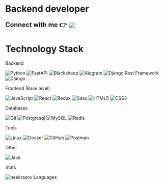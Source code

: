 # Backend developer

<div>
    <strong style = "font-size: 20px"> Connect with me 👉 </strong> 
    <a href="https://t.me/neekrasov">
        <img align="center" alt="Telegram" width="22px" src="https://camo.githubusercontent.com/5c1975da7d9ab735ceb71c57b6c7e48ff3e08ca4/68747470733a2f2f6564656e742e6769746875622e696f2f537570657254696e7949636f6e732f696d616765732f7376672f74656c656772616d2e737667">
    </a>
</div>

# Technology Stack

Backend
  
![Python](https://img.shields.io/badge/-Python-black?style=flat&logo=Python)
![FastAPI](https://img.shields.io/badge/-FastAPI-black?style=flat&logo=FastAPI)
![Blacksheep](https://img.shields.io/badge/-Blacksheep-black?style=flat)
![Aiogram](https://img.shields.io/badge/-Aiogram-blue?style=flat&logo=Aiogram)
![Django Rest Framework](https://img.shields.io/badge/DRF-red?style=flat&logo=Django)
![Django](https://img.shields.io/badge/-Django-0aad48?style=flat&logo=Django)


Frontend (Base level)  

![JavaScript](https://img.shields.io/badge/-JavaScript-%23F7DF1C?style=flat&logo=javascript&logoColor=000000&labelColor=%23F7DF1C&color=%23FFCE5A) 
![React](https://img.shields.io/badge/-React-61DAFB?style=flat&logo=react&logoColor=black)
![Redux](https://img.shields.io/badge/-Redux-764ABC?style=flat&logo=redux&logoColor=black)
![Sass](https://img.shields.io/badge/-Sass-CC6699?style=flat&logo=html5&logoColor=ffffff)
![HTML5](https://img.shields.io/badge/-HTML5-%23E44D27?style=flat&logo=html5&logoColor=ffffff)
![CSS3](https://img.shields.io/badge/-CSS3-%231572B6?style=flat&logo=css3)

Databases

![Git](https://img.shields.io/badge/-Git-black?style=flat&logo=git)
![Postgresql](https://img.shields.io/badge/-Postgresql-%232c3e50?style=flat&logo=Postgresql)
![MySQL](https://img.shields.io/badge/-MySQL-4479A1?style=flat&logo=mysql&logoColor=ffffff)
![Redis](https://img.shields.io/badge/-Redis-FCA121?style=flat-square&logo=Redis)

Tools

![Linux](https://img.shields.io/badge/Linux-black?style=flat&logo=linux)
![Docker](https://img.shields.io/badge/-Docker-46a2f1?style=flat&logo=docker&logoColor=white)
![GitHub](https://img.shields.io/badge/-GitHub-181717?style=flat&logo=github)
![Postman](https://img.shields.io/badge/Postman-FCA121?style=flat&logo=postman)

Other

![Java](https://img.shields.io/badge/-Java-important?style=flat&logo=java)

Stats  
  
![neekrasov Languages](https://github-readme-stats.vercel.app/api/top-langs/?username=neekrasov&layout=compact&count_private=true&theme=dracula)
